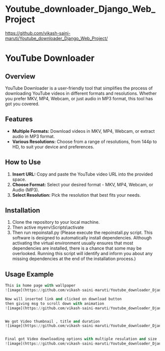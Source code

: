 # Youtube_downloader_Django_Web_Project
 https://github.com/vikash-saini-maruti/Youtube_downloader_Django_Web_Project/
# YouTube Downloader

## Overview

YouTube Downloader is a user-friendly tool that simplifies the process of downloading YouTube videos in different formats and resolutions. Whether you prefer MKV, MP4, Webcam, or just audio in MP3 format, this tool has got you covered.

## Features

- **Multiple Formats:** Download videos in MKV, MP4, Webcam, or extract audio in MP3 format.
- **Various Resolutions:** Choose from a range of resolutions, from 144p to HD, to suit your device and preferences.

## How to Use

1. **Insert URL:** Copy and paste the YouTube video URL into the provided space.
2. **Choose Format:** Select your desired format - MKV, MP4, Webcam, or Audio (MP3).
3. **Select Resolution:** Pick the resolution that best fits your needs.

## Installation

1. Clone the repository to your local machine.
2. Then active myenv\Scripts\activate
3. Then run repoinstall.py
   (Please execute the repoinstall.py script. This software is designed to automatically install dependencies. Although activating the virtual environment usually ensures that most dependencies are installed, there is a chance that some may be overlooked. Running this script will identify and inform you about any missing dependencies at the end of the installation process.)

## Usage Example

```python
This is home page with wallpaper 
![image](https://github.com/vikash-saini-maruti/Youtube_downloader_Django_Web_Project/assets/143334443/cd119a41-a325-46bf-922c-f522aa92cdbe)

Now will inserted link and clicked on download button 
then giving msg to scroll down with animation 
![image](https://github.com/vikash-saini-maruti/Youtube_downloader_Django_Web_Project/assets/143334443/3a0738c0-8821-4c96-9972-8b399a9ab14e)


We got Video thumbnail , title and duration 
![image](https://github.com/vikash-saini-maruti/Youtube_downloader_Django_Web_Project/assets/143334443/25cc7ead-0a9f-4bb8-ba15-8ea01c8d9ddf)


Final got Video downloading options with multiple resulation and size , only audio option also available 
![image](https://github.com/vikash-saini-maruti/Youtube_downloader_Django_Web_Project/assets/143334443/eefcf806-1d30-407f-8f09-af14c2bac74f)

